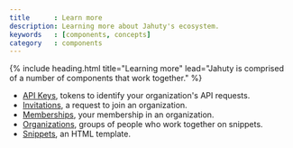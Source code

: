 ```yaml
---
title      : Learn more
description: Learning more about Jahuty's ecosystem.
keywords   : [components, concepts]
category   : components
---
```


{% include heading.html title="Learning more" lead="Jahuty is comprised of a number of components that work together." %}

* [API Keys](/components/api-keys), tokens to identify your organization's API requests.
* [Invitations](/components/invitations), a request to join an organization.
* [Memberships](/components/memberships), your membership in an organization.
* [Organizations](/components/organizations), groups of people who work together on snippets.
* [Snippets](/components/snippets), an HTML template.
